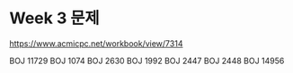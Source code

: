 # Week 3 문제
https://www.acmicpc.net/workbook/view/7314

BOJ 11729
BOJ 1074
BOJ 2630
BOJ 1992
BOJ 2447
BOJ 2448
BOJ 14956
